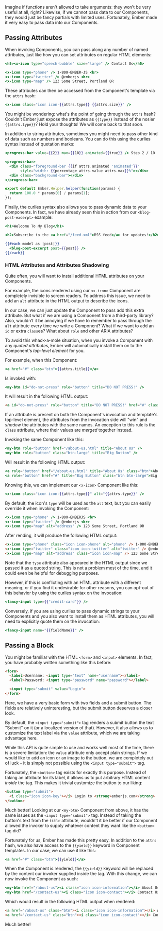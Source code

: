 Imagine if functions aren't allowed to take arguments: they won't be very
useful at all, right? Likewise, if we cannot pass data to our Components, they
would just be fancy partials with limited uses. Fortunately, Ember made it very
easy to pass data into our Components.

## Passing Attributes

When invoking Components, you can pass along any number of named attributes,
just like how you can set attributes on regular HTML elements:

```app/templates/contact-us.hbs
<h5><x-icon type="speech-bubble" size="large" /> Contact Us</h5>

<x-icon type="phone" /> 1-800-EMBER-JS <br>
<x-icon type="twitter" /> @emberjs <br>
<x-icon type="map" /> 123 Some Street, Portland OR
```

These attributes can then be accessed from the Component's template via the
`attrs` hash:

```app/templates/components/x-icon.hbs
<x-icon class="icon icon-{{attrs.type}} {{attrs.size}}" />
```

You might be wondering: what's the point of going through the `attrs` hash?
Couldn't Ember just expose the attributes as `{{type}}` instead of the nosier
`{{attrs.type}}`? Hold your thoughts! We will come back to that soon.

In addition to string attributes, sometimes you might need to pass other kind
of data such as numbers and booleans. You can do this using the curlies syntax
instead of quotation marks:

```app/templates/step-two.hbs
<progress-bar value={{2}} max={{10}} animated={{true}} /> Step 2 / 10
```

```app/templates/components/progress-bar.hbs
<progress-bar>
  <div class="foreground-bar {{if attrs.animated 'animated'}}"
       style="width: {{percentage attrs.value attrs.max}}%"></div>
  <div class="background-bar"></div>
</progress-bar>
```

```app/helpers/percentage.js
export default Ember.Helper.helper(function(params) {
  return 100.0 * params[0] / params[1];
});
```

Finally, the curlies syntax also allows you to pass dynamic data to your
Components. In fact, we have already seen this in action from our
`<blog-post-excerpt>` example:

```app/templates/posts/index.hbs
<h1>Welcome To My Blog</h1>

<h2>Subscribe to the <a href="/feed.xml">RSS feed</a> for updates!</h2>

{{#each model as |post|}}
  <blog-post-excerpt post={{post}} />
{{/each}}
```

### HTML Attributes and Attributes Shadowing

Quite often, you will want to install additional HTML attributes on your
Components.

For example, the icons rendered using our `<x-icon>` Component are completely
invisible to screen readers. To address this issue, we need to add an `alt`
attribute in the HTML output to describe the icons.

In our case, we can just update the Component to pass add this extra attribute.
But what if we are using a Component from a third-party library? Also, wouldn't
it be annoying if we have to remember to pass through the `alt` attribute every
time we write a Component? What if we want to add an `id` or extra `class`es?
What about `role` and other ARIA attributes?

To avoid this whack-a-mole situation, when you invoke a Component with any
*quoted attributes*, Ember will automatically install them on to the Component's
*top-level element* for you.

For example, when this Component:

```app/templates/components/my-btn.hbs
<a href="#" class="btn">{{attrs.title}}</a>
```

Is invoked with:

```handlebars
<my-btn id="do-not-press" role="button" title="DO NOT PRESS!" />
```

It will result in the following HTML output:

```html
<a id="do-not-press" role="button" title="DO NOT PRESS!" href="#" class="btn">DO NOT PRESS!</a>
```

If an attribute is present on both the Component's invocation and template's
top-level element, the attributes from the invocation side will "win" and
*shadow* the attributes with the same names. An exception to this rule is the
`class` attribute, where their values are *merged* together instead.

Invoking the same Component like this:

```handlebars
<my-btn role="button" href="/about-us.html" title="About Us" />
<my-btn role="button" class="btn-large" title="Big Button" />
```

Will result in the following HTML output:

```handlebars
<a role="button" href="/about-us.html" title="About Us" class="btn">About Us</a>
<a role="button" href="#" title="Big Button" class="btn btn-large">Big Button</a>
```

Knowing this, we can implement our `<x-icon>` Component like this:

```app/templates/components/x-icon.hbs
<x-icon class="icon icon-{{attrs.type}}" alt="{{attrs.type}}" />
```

By default, the icon's `type` will be used as the `alt` text, but you can easily
override it when invoking the Component:

```handlebars
<x-icon type="phone" /> 1-800-EMBERJS <br>
<x-icon type="twitter" /> @emberjs <br>
<x-icon type="map" alt="address" /> 123 Some Street, Portland OR
```

After rending, it will produce the following HTML output:

```html
<x-icon type="phone" class="icon icon-phone" alt="phone" /> 1-800-EMBERJS <br>
<x-icon type="twitter" class="icon icon-twitter" alt="twitter" /> @emberjs <br>
<x-icon type="map" alt="address" class="icon icon-map" /> 123 Some Street, Portland OR
```

Note that the `type` attribute also appeared in the HTML output since we
passed it as a quoted string. This is not a problem most of the time, and it
could even be helpful for debugging purposes.

However, if this is conflicting with an HTML attribute with a different
meaning, or if you find it undesirable for other reasons, you can opt-out of
this behavior by using the curlies syntax on the invocation:

```handlebars
<fancy-input type={{"credit-card"}} />
```

Conversely, if you are using curlies to pass dynamic strings to your Components
and you also want to install them as HTML attributes, you will need to
explicitly quote them on the invocation:

```handlebars
<fancy-input name="{{fieldName}}" />
```

## Passing a Block

You might be familiar with the HTML `<form>` and `<input>` elements. In fact,
you have probably written something like this before:

```html
<form>
  <label>Username: <input type="text" name="username"></label>
  <label>Password: <input type="password" name="password"></label>

  <input type="submit" value="Login">
</form>
```

Here, we have a very basic form with two fields and a submit button. The fields
are relatively uninteresting, but the submit button deserves a closer look.

By default, the `<input type="submit">` tag renders a submit button the text
"Submit" on it (or a localized version of that). However, it also allows us to
customize the text label via the `value` attribute, which we are taking
advantage here.

While this API is quite simple to use and works well most of the time, there is
a severe limitation: the `value` attribute only accept plain strings. If we
would like to add an icon or an image to the button, we are completely out of
luck – it is simply not possible using the `<input type="submit">` tag.

Fortunately, the `<button>` tag exists for exactly this purpose. Instead of
taking an attribute for its label, it allows us to put arbitrary HTML content
*inside* the tag. This makes it trivial customize the button to our liking:

```html
<button type="submit">
  <i class="icon icon-key"></i> Login to <strong>emberjs.com</strong>
</button>
```

Much better! Looking at our `<my-btn>` Component from above, it has the same
issues as the `<input type="submit">` tag. Instead of taking the button's text
from the `title` attribute, wouldn't it be better if our Component allowed the
invoker to supply whatever content they want like the `<button>` tag did?

Fortunately for us, Ember has made this pretty easy. In addition to the `attrs`
hash, we also have access to the `{{yield}}` keyword in Component templates. In
our case, we can use it like this:

```app/templates/components/my-btn.hbs
<a href="#" class="btn">{{yield}}</a>
```

When the Component is rendered, the `{{yield}}` keyword will be replaced by
the content our invoker supplied inside the tag. With this change, we can
now invoke the Component as such:

```handlebars
<my-btn href="/about-us"><i class="icon icon-information"></i> About Us</my-btn>
<my-btn href="/contact-us"><i class="icon icon-contact"></i> Contact Us</my-btn>
```

Which would result in the following HTML output when rendered:

```html
<a href="/about-us" class="btn"><i class="icon icon-information"></i> About Us</a>
<a href="/contact-us" class="btn"><i class="icon icon-contact"></i> Contact Us</a>
```

Much better!

